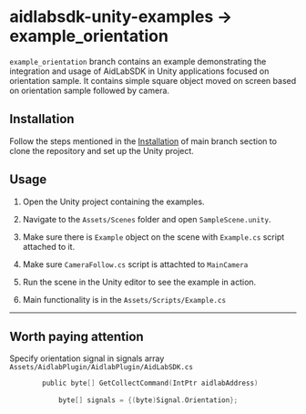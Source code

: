 # aidlabsdk-unity-examples -> example_orientation

`example_orientation` branch contains an example demonstrating the integration and usage of AidLabSDK in Unity applications focused on orientation sample.
It contains simple square object moved on screen based on orientation sample followed by camera.

## Installation

Follow the steps mentioned in the [Installation](#Installation) of main branch section to clone the repository and set up the Unity project.

## Usage

1. Open the Unity project containing the examples.

2. Navigate to the `Assets/Scenes` folder and open `SampleScene.unity`.

3. Make sure there is `Example` object on the scene with `Example.cs` script attached to it.

4. Make sure `CameraFollow.cs` script is attachted to `MainCamera` 

5. Run the scene in the Unity editor to see the example in action.

6. Main functionality is in the `Assets/Scripts/Example.cs`

--- 

## Worth paying attention

Specify orientation signal in signals array\
`Assets/AidlabPlugin/AidlabPlugin/AidLabSDK.cs`

```c
        public byte[] GetCollectCommand(IntPtr aidlabAddress) 
        
            byte[] signals = {(byte)Signal.Orientation};
```





